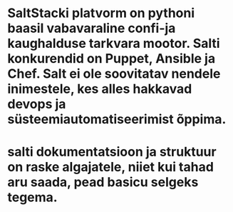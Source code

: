 # SaltStacki platvorm on pythoni baasil vabavaraline confi-ja kaughalduse tarkvara mootor. Salti konkurendid on Puppet, Ansible ja Chef. Salt ei ole soovitatav nendele inimestele, kes alles hakkavad devops ja süsteemiautomatiseerimist õppima.
# salti dokumentatsioon ja struktuur on raske algajatele, niiet kui tahad aru saada, pead basicu selgeks tegema.

